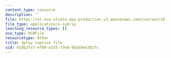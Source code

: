 ```yaml
---
content_type: resource
description: ''
file: https://ol-ocw-studio-app-production.s3.amazonaws.com/courses/18-086-mathematical-methods-for-engineers-ii-spring-2006/618b2fe7ef00e33577ed9daddee302fc_LtNVodIs1dI.srt
file_type: application/x-subrip
learning_resource_types: []
ocw_type: OCWFile
resourcetype: Other
title: 3play caption file
uid: 618b2fe7-ef00-e335-77ed-9daddee302fc
---
```

